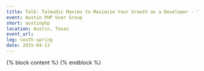 ```yaml
---
title: Talk: Talmudic Maxims to Maximize Your Growth as a Developer - Yitzchok Willroth
event: Austin PHP User Group
short: austinphp
location: Austin, Texas
event_url:
leg: south-spring
date: 2015-04-13
---
```

{% block content %}
{% endblock %}